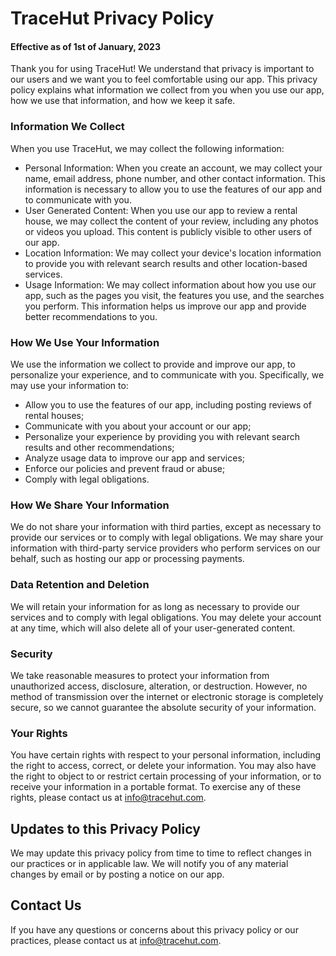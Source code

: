 # TraceHut Privacy Policy

#### Effective as of 1st of January, 2023

Thank you for using TraceHut! We understand that privacy is important to our users and we want you to feel comfortable using our app. This privacy policy explains what information we collect from you when you use our app, how we use that information, and how we keep it safe.

### Information We Collect
When you use TraceHut, we may collect the following information:

* Personal Information: When you create an account, we may collect your name, email address, phone number, and other contact information. This information is necessary to allow you to use the features of our app and to communicate with you.
* User Generated Content: When you use our app to review a rental house, we may collect the content of your review, including any photos or videos you upload. This content is publicly visible to other users of our app.
* Location Information: We may collect your device's location information to provide you with relevant search results and other location-based services.
* Usage Information: We may collect information about how you use our app, such as the pages you visit, the features you use, and the searches you perform. This information helps us improve our app and provide better recommendations to you.

### How We Use Your Information
We use the information we collect to provide and improve our app, to personalize your experience, and to communicate with you. Specifically, we may use your information to:

* Allow you to use the features of our app, including posting reviews of rental houses;
* Communicate with you about your account or our app;
* Personalize your experience by providing you with relevant search results and other recommendations;
* Analyze usage data to improve our app and services;
* Enforce our policies and prevent fraud or abuse;
* Comply with legal obligations.

### How We Share Your Information
We do not share your information with third parties, except as necessary to provide our services or to comply with legal obligations. We may share your information with third-party service providers who perform services on our behalf, such as hosting our app or processing payments.

### Data Retention and Deletion
We will retain your information for as long as necessary to provide our services and to comply with legal obligations. You may delete your account at any time, which will also delete all of your user-generated content.

### Security
We take reasonable measures to protect your information from unauthorized access, disclosure, alteration, or destruction. However, no method of transmission over the internet or electronic storage is completely secure, so we cannot guarantee the absolute security of your information.

### Your Rights
You have certain rights with respect to your personal information, including the right to access, correct, or delete your information. You may also have the right to object to or restrict certain processing of your information, or to receive your information in a portable format. To exercise any of these rights, please contact us at info@tracehut.com.

## Updates to this Privacy Policy

We may update this privacy policy from time to time to reflect changes in our practices or in applicable law. We will notify you of any material changes by email or by posting a notice on our app.

## Contact Us

If you have any questions or concerns about this privacy policy or our practices, please contact us at info@tracehut.com.
